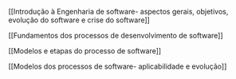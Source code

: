 [[Introdução à Engenharia de software- aspectos gerais, objetivos, evolução do software e crise do software]]

[[Fundamentos dos processos de desenvolvimento de software]]

[[Modelos e etapas do processo de software]]

[[Modelos dos processos de software- aplicabilidade e evolução]]